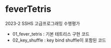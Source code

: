 # feverTetris

2023-2 SSHS 고급프로그래밍 수행평가

- 01_fever_tetris : 기본 테트리스 구현 코드
- 02_key_shuffle : key bind shuffle이 포함된 코드
